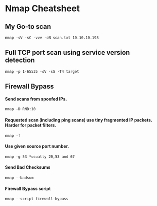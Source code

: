 # Nmap Cheatsheet

## My Go-to scan
`nmap -sV -sC -vvv -oN scan.txt 10.10.10.198`

## Full TCP port scan using service version detection
`nmap -p 1-65535 -sV -sS -T4 target`

## Firewall Bypass

#### Send scans from spoofed IPs.
`nmap -D RND:10`

#### Requested scan (including ping scans) use tiny fragmented IP packets. Harder for packet filters.
`nmap -f`

#### Use given source port number.
`nmap -g 53 *usually 20,53 and 67`

#### Send Bad Checksums
`nmap --badsum`

#### Firewall Bypass script
`nmap --script firewall-bypass`
